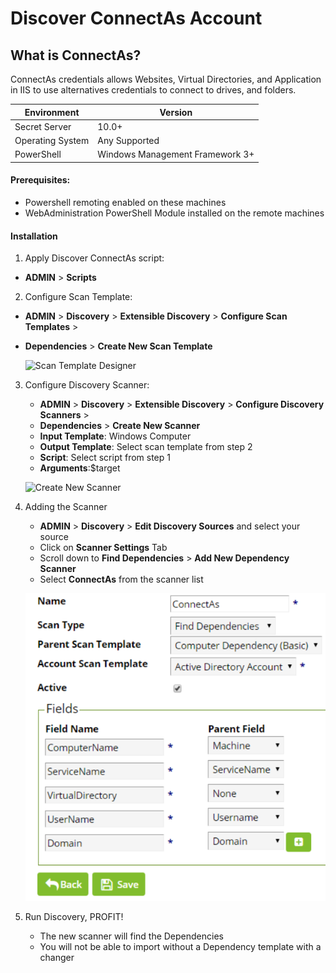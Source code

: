 Discover ConnectAs Account
==========================

What is ConnectAs?
------------------
ConnectAs credentials allows Websites, Virtual Directories, and Application in IIS to use alternatives credentials to connect to drives, and folders.

| Environment | Version |
| ------ | ------ |
| Secret Server | 10.0+ |
| Operating System | Any Supported |
| PowerShell | Windows Management Framework 3+ |

#### Prerequisites: 
- Powershell remoting enabled on these machines
- WebAdministration PowerShell Module installed on the remote machines

#### Installation

1. Apply Discover ConnectAs script:
 - **ADMIN** > **Scripts**
2. Configure Scan Template: 
 - **ADMIN** > **Discovery** > **Extensible Discovery** > **Configure Scan Templates** >
 - **Dependencies** > **Create New Scan Template**

    ![Scan Template Designer](imgs/scan-template1.png)

3. Configure Discovery Scanner:
    - **ADMIN** > **Discovery** > **Extensible Discovery** > **Configure Discovery Scanners** >
    - **Dependencies** > **Create New Scanner**
    - **Input Template**: Windows Computer
    - **Output Template**: Select scan template from step 2
    - **Script**: Select  script from step 1
    - **Arguments**:$target

    ![Create New Scanner](imgs/scan-template2.png)

4. Adding the Scanner
    - **ADMIN** > **Discovery** > **Edit Discovery Sources** and select your source
    - Click on **Scanner Settings** Tab
    - Scroll down to **Find Dependencies** > **Add New Dependency Scanner**
    - Select **ConnectAs** from the scanner list

    ![Add Scanner](imgs/scanner-1.png)

5. Run Discovery, PROFIT!
    - The new scanner will find the Dependencies
    - You will not be able to import without a Dependency template with a changer
